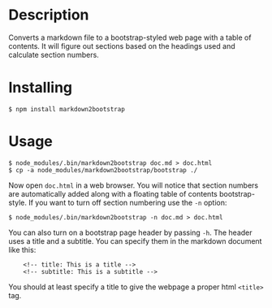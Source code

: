 <!-- title: markdown2bootstrap.js -->
<!-- subtitle: Converts a markdown document to an html web page using bootstrap styling. -->
# Description

Converts a markdown file to a bootstrap-styled web page with a table of contents. It will figure out sections based on the headings used and calculate section numbers.

# Installing

	$ npm install markdown2bootstrap

# Usage

	$ node_modules/.bin/markdown2bootstrap doc.md > doc.html
	$ cp -a node_modules/markdown2bootstrap/bootstrap ./

Now open `doc.html` in a web browser. You will notice that section numbers are automatically added along with a floating table of contents bootstrap-style. If you want to turn off section numbering use the `-n` option:

	$ node_modules/.bin/markdown2bootstrap -n doc.md > doc.html

You can also turn on a bootstrap page header by passing `-h`. The header uses a title and a subtitle. You can specify them in the markdown document like this:

        <!-- title: This is a title -->
        <!-- subtitle: This is a subtitle -->

You should at least specify a title to give the webpage a proper html `<title>` tag.
